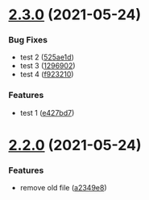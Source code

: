 # [2.3.0](https://github.com/UVLabs/test-github-actions/compare/v2.2.0...v2.3.0) (2021-05-24)


### Bug Fixes

* test 2 ([525ae1d](https://github.com/UVLabs/test-github-actions/commit/525ae1da9147f4be0baa16ac16668fc038fa04fc))
* test 3 ([1296902](https://github.com/UVLabs/test-github-actions/commit/129690294b6b39678ce5b7fdd9c98ea79673d369))
* test 4 ([f923210](https://github.com/UVLabs/test-github-actions/commit/f92321038a2e3140851828e644af05e7d2a814c4))


### Features

* test 1 ([e427bd7](https://github.com/UVLabs/test-github-actions/commit/e427bd7afe581eb39988e46d2d14d0c2feaee6e2))

# [2.2.0](https://github.com/UVLabs/test-github-actions/compare/v2.1.3...v2.2.0) (2021-05-24)


### Features

* remove old file ([a2349e8](https://github.com/UVLabs/test-github-actions/commit/a2349e8f6a5b7f7c1a90771402af752663af2a4a))
